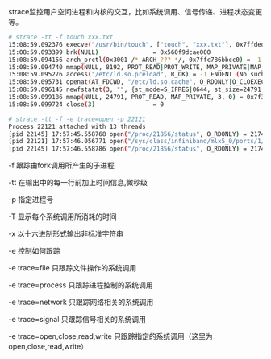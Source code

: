 strace监控用户空间进程和内核的交互，比如系统调用、信号传递、进程状态变更等。

```bash
# strace -tt -f touch xxx.txt
15:08:59.092376 execve("/usr/bin/touch", ["touch", "xxx.txt"], 0x7ffdedd7d948 /* 24 vars */) = 0
15:08:59.093399 brk(NULL)               = 0x560f9dcae000
15:08:59.094156 arch_prctl(0x3001 /* ARCH_??? */, 0x7ffc786bbcc0) = -1 EINVAL (Invalid argument)
15:08:59.094740 mmap(NULL, 8192, PROT_READ|PROT_WRITE, MAP_PRIVATE|MAP_ANONYMOUS, -1, 0) = 0x7f38b1285000
15:08:59.095276 access("/etc/ld.so.preload", R_OK) = -1 ENOENT (No such file or directory)
15:08:59.095731 openat(AT_FDCWD, "/etc/ld.so.cache", O_RDONLY|O_CLOEXEC) = 3
15:08:59.096145 newfstatat(3, "", {st_mode=S_IFREG|0644, st_size=24791, ...}, AT_EMPTY_PATH) = 0
15:08:59.099186 mmap(NULL, 24791, PROT_READ, MAP_PRIVATE, 3, 0) = 0x7f38b127e000
15:08:59.099724 close(3)                = 0
```

```bash
# strace -tt -f -e trace=open -p 22121
Process 22121 attached with 13 threads
[pid 22145] 17:57:45.558768 open("/proc/21856/status", O_RDONLY) = 2174
[pid 22121] 17:57:46.056771 open("/sys/class/infiniband/mlx5_0/ports/1/hw_counters/out_of_buffer", O_RDONLY) = 2174
[pid 22145] 17:57:46.558786 open("/proc/21856/status", O_RDONLY) = 2174
```

-f 跟踪由fork调用所产生的子进程

-tt 在输出中的每一行前加上时间信息,微秒级

-p 指定进程号

-T 显示每个系统调用所消耗的时间

-x 以十六进制形式输出非标准字符串

-e 控制如何跟踪

-e trace=file 只跟踪文件操作的系统调用

-e trace=process 只跟踪进程控制的系统调用

-e trace=network 只跟踪网络相关的系统调用

-e trace=signal 只跟踪信号相关的系统调用

-e trace=open,close,read,write 只跟踪指定的系统调用（这里为open,close,read,write）
